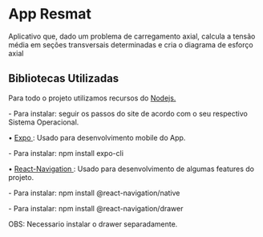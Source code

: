 # App Resmat
Aplicativo que, dado um problema de carregamento axial, calcula a tensão média em seções transversais determinadas e cria o diagrama de esforço axial

<h2> Bibliotecas Utilizadas </h2>

<p>Para todo o projeto utilizamos recursos do <a href= "https://nodejs.org/en/"/> Nodejs.</a></p>
<p>   - Para instalar: seguir os passos do site de acordo com o seu respectivo Sistema Operacional. </p>

<p> • <a href= "https://expo.io/"/> Expo </a>: Usado para desenvolvimento mobile do App. </p>
<p>   - Para instalar: npm install expo-cli</p>

<p> • <a href= "https://reactnavigation.org/docs/getting-started/"/> React-Navigation </a>: Usado para desenvolvimento de algumas features do projeto. </p>
<p>   - Para instalar: npm install @react-navigation/native</p>
<p>   - Para instalar: npm install @react-navigation/drawer</p>
<p> OBS: Necessario instalar o drawer separadamente.</p>

